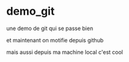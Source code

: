 # demo_git
une demo de git qui se passe bien 

et maintenant on motifie depuis github

mais aussi depuis ma machine local c'est cool

